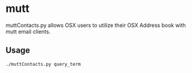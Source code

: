 mutt
====

muttContacts.py allows OSX users to utilize their OSX Address book with mutt 
email clients.

## Usage ##
    ./muttContacts.py query_term

